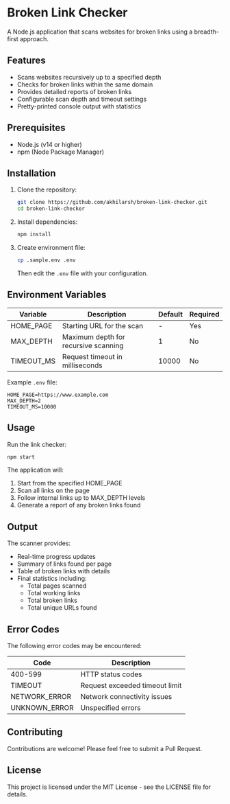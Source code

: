 # Broken Link Checker

A Node.js application that scans websites for broken links using a breadth-first approach.

## Features

- Scans websites recursively up to a specified depth
- Checks for broken links within the same domain
- Provides detailed reports of broken links
- Configurable scan depth and timeout settings
- Pretty-printed console output with statistics

## Prerequisites

- Node.js (v14 or higher)
- npm (Node Package Manager)

## Installation

1. Clone the repository:

   ```bash
   git clone https://github.com/akhilarsh/broken-link-checker.git
   cd broken-link-checker
   ```

2. Install dependencies:

   ```bash
   npm install
   ```

3. Create environment file:
   ```bash
   cp .sample.env .env
   ```
   Then edit the `.env` file with your configuration.

## Environment Variables

| Variable   | Description                          | Default | Required |
| ---------- | ------------------------------------ | ------- | -------- |
| HOME_PAGE  | Starting URL for the scan            | -       | Yes      |
| MAX_DEPTH  | Maximum depth for recursive scanning | 1       | No       |
| TIMEOUT_MS | Request timeout in milliseconds      | 10000   | No       |

Example `.env` file:

```env
HOME_PAGE=https://www.example.com
MAX_DEPTH=2
TIMEOUT_MS=10000
```

## Usage

Run the link checker:

```bash
npm start
```

The application will:

1. Start from the specified HOME_PAGE
2. Scan all links on the page
3. Follow internal links up to MAX_DEPTH levels
4. Generate a report of any broken links found

## Output

The scanner provides:

- Real-time progress updates
- Summary of links found per page
- Table of broken links with details
- Final statistics including:
  - Total pages scanned
  - Total working links
  - Total broken links
  - Total unique URLs found

## Error Codes

The following error codes may be encountered:

| Code          | Description                    |
| ------------- | ------------------------------ |
| 400-599       | HTTP status codes              |
| TIMEOUT       | Request exceeded timeout limit |
| NETWORK_ERROR | Network connectivity issues    |
| UNKNOWN_ERROR | Unspecified errors             |

## Contributing

Contributions are welcome! Please feel free to submit a Pull Request.

## License

This project is licensed under the MIT License - see the LICENSE file for details.
